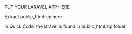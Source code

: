 PUT YOUR LARAVEL APP HERE

Extract public_html.zip here

In Quick Code, the laravel is found in public_html.zip folder.
